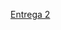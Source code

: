 [Entrega 2](https://github.com/user-attachments/files/20269886/Conectando.Derivadas.e.Limites.ao.Script.ControleMapa.1.pdf)

